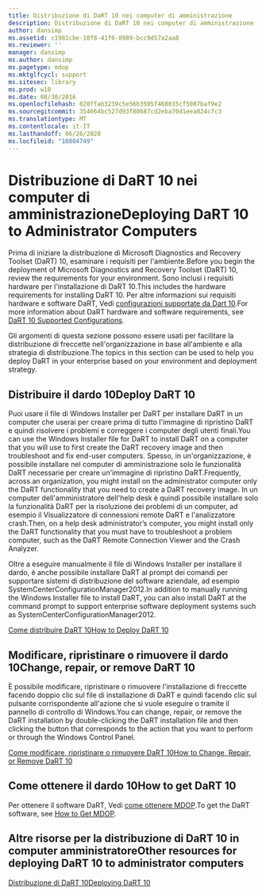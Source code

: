 ```yaml
---
title: Distribuzione di DaRT 10 nei computer di amministrazione
description: Distribuzione di DaRT 10 nei computer di amministrazione
author: dansimp
ms.assetid: c1981cbe-10f8-41f6-8989-bcc9d57a2aa8
ms.reviewer: ''
manager: dansimp
ms.author: dansimp
ms.pagetype: mdop
ms.mktglfcycl: support
ms.sitesec: library
ms.prod: w10
ms.date: 08/30/2016
ms.openlocfilehash: 020ffab3239c5e56b3505f468035cf5007baf9e2
ms.sourcegitcommit: 354664bc527d93f80687cd2eba70d1eea024c7c3
ms.translationtype: MT
ms.contentlocale: it-IT
ms.lasthandoff: 06/26/2020
ms.locfileid: "10804749"
---
```

# <span data-ttu-id="77bb8-103">Distribuzione di DaRT 10 nei computer di amministrazione</span><span class="sxs-lookup"><span data-stu-id="77bb8-103">Deploying DaRT 10 to Administrator Computers</span></span>


<span data-ttu-id="77bb8-104">Prima di iniziare la distribuzione di Microsoft Diagnostics and Recovery Toolset (DaRT) 10, esaminare i requisiti per l'ambiente.</span><span class="sxs-lookup"><span data-stu-id="77bb8-104">Before you begin the deployment of Microsoft Diagnostics and Recovery Toolset (DaRT) 10, review the requirements for your environment.</span></span> <span data-ttu-id="77bb8-105">Sono inclusi i requisiti hardware per l'installazione di DaRT 10.</span><span class="sxs-lookup"><span data-stu-id="77bb8-105">This includes the hardware requirements for installing DaRT 10.</span></span> <span data-ttu-id="77bb8-106">Per altre informazioni sui requisiti hardware e software DaRT, Vedi [configurazioni supportate da Dart 10](dart-10-supported-configurations.md).</span><span class="sxs-lookup"><span data-stu-id="77bb8-106">For more information about DaRT hardware and software requirements, see [DaRT 10 Supported Configurations](dart-10-supported-configurations.md).</span></span>

<span data-ttu-id="77bb8-107">Gli argomenti di questa sezione possono essere usati per facilitare la distribuzione di freccette nell'organizzazione in base all'ambiente e alla strategia di distribuzione.</span><span class="sxs-lookup"><span data-stu-id="77bb8-107">The topics in this section can be used to help you deploy DaRT in your enterprise based on your environment and deployment strategy.</span></span>

## <span data-ttu-id="77bb8-108">Distribuire il dardo 10</span><span class="sxs-lookup"><span data-stu-id="77bb8-108">Deploy DaRT 10</span></span>


<span data-ttu-id="77bb8-109">Puoi usare il file di Windows Installer per DaRT per installare DaRT in un computer che userai per creare prima di tutto l'immagine di ripristino DaRT e quindi risolvere i problemi e correggere i computer degli utenti finali.</span><span class="sxs-lookup"><span data-stu-id="77bb8-109">You can use the Windows Installer file for DaRT to install DaRT on a computer that you will use to first create the DaRT recovery image and then troubleshoot and fix end-user computers.</span></span> <span data-ttu-id="77bb8-110">Spesso, in un'organizzazione, è possibile installare nel computer di amministrazione solo le funzionalità DaRT necessarie per creare un'immagine di ripristino DaRT.</span><span class="sxs-lookup"><span data-stu-id="77bb8-110">Frequently, across an organization, you might install on the administrator computer only the DaRT functionality that you need to create a DaRT recovery image.</span></span> <span data-ttu-id="77bb8-111">In un computer dell'amministratore dell'help desk è quindi possibile installare solo la funzionalità DaRT per la risoluzione dei problemi di un computer, ad esempio il Visualizzatore di connessioni remote DaRT e l'analizzatore crash.</span><span class="sxs-lookup"><span data-stu-id="77bb8-111">Then, on a help desk administrator’s computer, you might install only the DaRT functionality that you must have to troubleshoot a problem computer, such as the DaRT Remote Connection Viewer and the Crash Analyzer.</span></span>

<span data-ttu-id="77bb8-112">Oltre a eseguire manualmente il file di Windows Installer per installare il dardo, è anche possibile installare DaRT al prompt dei comandi per supportare sistemi di distribuzione del software aziendale, ad esempio SystemCenterConfigurationManager2012.</span><span class="sxs-lookup"><span data-stu-id="77bb8-112">In addition to manually running the Windows Installer file to install DaRT, you can also install DaRT at the command prompt to support enterprise software deployment systems such as SystemCenterConfigurationManager2012.</span></span>

[<span data-ttu-id="77bb8-113">Come distribuire DaRT 10</span><span class="sxs-lookup"><span data-stu-id="77bb8-113">How to Deploy DaRT 10</span></span>](how-to-deploy-dart-10.md)

## <span data-ttu-id="77bb8-114">Modificare, ripristinare o rimuovere il dardo 10</span><span class="sxs-lookup"><span data-stu-id="77bb8-114">Change, repair, or remove DaRT 10</span></span>


<span data-ttu-id="77bb8-115">È possibile modificare, ripristinare o rimuovere l'installazione di freccette facendo doppio clic sul file di installazione di DaRT e quindi facendo clic sul pulsante corrispondente all'azione che si vuole eseguire o tramite il pannello di controllo di Windows.</span><span class="sxs-lookup"><span data-stu-id="77bb8-115">You can change, repair, or remove the DaRT installation by double-clicking the DaRT installation file and then clicking the button that corresponds to the action that you want to perform or through the Windows Control Panel.</span></span>

[<span data-ttu-id="77bb8-116">Come modificare, ripristinare o rimuovere DaRT 10</span><span class="sxs-lookup"><span data-stu-id="77bb8-116">How to Change, Repair, or Remove DaRT 10</span></span>](how-to-change-repair-or-remove-dart-10.md)

## <span data-ttu-id="77bb8-117">Come ottenere il dardo 10</span><span class="sxs-lookup"><span data-stu-id="77bb8-117">How to get DaRT 10</span></span>


<span data-ttu-id="77bb8-118">Per ottenere il software DaRT, Vedi [come ottenere MDOP](https://go.microsoft.com/fwlink/?LinkId=322049).</span><span class="sxs-lookup"><span data-stu-id="77bb8-118">To get the DaRT software, see [How to Get MDOP](https://go.microsoft.com/fwlink/?LinkId=322049).</span></span>

## <span data-ttu-id="77bb8-119">Altre risorse per la distribuzione di DaRT 10 in computer amministratore</span><span class="sxs-lookup"><span data-stu-id="77bb8-119">Other resources for deploying DaRT 10 to administrator computers</span></span>


[<span data-ttu-id="77bb8-120">Distribuzione di DaRT 10</span><span class="sxs-lookup"><span data-stu-id="77bb8-120">Deploying DaRT 10</span></span>](deploying-dart-10.md)

 

 





